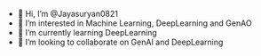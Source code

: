 - 👋 Hi, I’m @Jayasuryan0821
- 👀 I’m interested in Machine Learning, DeepLearning and GenAO
- 🌱 I’m currently learning DeepLearning 
- 💞️ I’m looking to collaborate on GenAI and DeepLearning


<!---
Jayasuryan0821/Jayasuryan0821 is a ✨ special ✨ repository because its `README.md` (this file) appears on your GitHub profile.
You can click the Preview link to take a look at your changes.
--->
